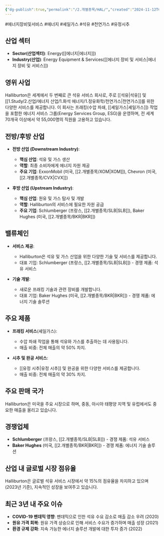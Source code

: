 ```yaml
---
{"dg-publish":true,"permalink":"/2.개별종목/HAL/","created":"2024-11-12T09:56:20.993+09:00","updated":"2025-06-03T20:05:59.333+09:00"}
---
```


#에너지장비및서비스 #에너지 #셰일가스 #석유 #천연가스 #유정시추

## 산업 섹터

- **Sector(산업섹터)**: Energy([[에너지\|에너지]])
- **Industry(산업)**: Energy Equipment & Services([[에너지 장비 및 서비스\|에너지 장비 및 서비스]])

## 영위 사업

Halliburton은 세계에서 두 번째로 큰 석유 서비스 회사로, 주로 [[석유\|석유]] 및 [[1.Study/2.산업/에너지 산업/1.화석 에너지/1.정유화학/천연가스\|천연가스]]를 위한 다양한 서비스를 제공합니다. 이 회사는 프래킹(수압 파쇄, [[셰일가스\|셰일가스]]) 작업을 포함한 에너지 서비스 그룹(Energy Services Group, ESG)을 운영하며, 전 세계 70개국 이상에서 약 55,000명의 직원을 고용하고 있습니다.

## 전방/후방 산업

- **전방 산업 (Downstream Industry)**:
    
    - **핵심 산업**: 석유 및 가스 생산
    - **역할**: 최종 소비자에게 에너지 자원 제공
    - **주요 기업**: ExxonMobil (미국, [[2.개별종목/XOM\|XOM]]), Chevron (미국, [[2.개별종목/CVX\|CVX]])
    
- **후방 산업 (Upstream Industry)**:
    
    - **핵심 산업**: 원유 및 가스 탐사 및 개발
    - **역할**: Halliburton의 서비스에 필요한 자원 공급
    - **주요 기업**: Schlumberger (프랑스, [[2.개별종목/SLB\|SLB]]), Baker Hughes (미국, [[2.개별종목/BKR\|BKR]])
    

## 밸류체인

- **서비스 제공**:
    
    - Halliburton은 석유 및 가스 산업을 위한 다양한 기술 및 서비스를 제공합니다.
    - 대표 기업: Schlumberger (프랑스, [[2.개별종목/SLB\|SLB]]) - 경쟁 제품: 석유 서비스
    
- **기술 개발**:
    
    - 새로운 프래킹 기술과 관련 장비를 개발합니다.
    - 대표 기업: Baker Hughes (미국, [[2.개별종목/BKR\|BKR]]) - 경쟁 제품: 에너지 기술 솔루션
    

## 주요 제품

- **프래킹 서비스**(셰일가스):
    
    - 수압 파쇄 작업을 통해 석유와 가스를 추출하는 데 사용됩니다.
    - 매출 비중: 전체 매출의 약 50% 차지.
      
- **시추 및 완공 서비스**:
    
    - [[유정 시추\|유정 시추]] 및 완공을 위한 다양한 서비스를 제공합니다.
    - 매출 비중: 전체 매출의 약 30% 차지.

## 주요 판매 국가

Halliburton은 미국을 주요 시장으로 하며, 중동, 아시아 태평양 지역 및 유럽에서도 중요한 매출을 올리고 있습니다.

## 경쟁업체

- **Schlumberger** (프랑스, [[2.개별종목/SLB\|SLB]]) - 경쟁 제품: 석유 서비스
- **Baker Hughes** (미국, [[2.개별종목/BKR\|BKR]]) - 경쟁 제품: 에너지 기술 솔루션

## 산업 내 글로벌 시장 점유율

Halliburton은 글로벌 석유 서비스 시장에서 약 15%의 점유율을 차지하고 있으며(2023년 기준), 지속적인 성장을 보여주고 있습니다.

## 최근 3년 내 주요 이슈

- **COVID-19 팬데믹 영향**: 팬데믹으로 인한 석유 수요 감소로 매출 감소 우려 (2020)
- **원유 가격 회복**: 원유 가격 상승으로 인해 서비스 수요가 증가하며 매출 성장 (2021)
- **환경 규제 강화**: 지속 가능한 에너지 솔루션 개발에 대한 투자 증가 (2022)